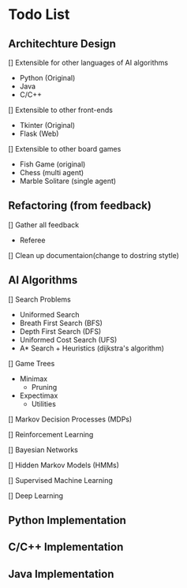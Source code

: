 # Todo List

## Architechture Design

[] Extensible for other languages of AI algorithms

- Python (Original)
- Java
- C/C++

[] Extensible to other front-ends

- Tkinter (Original)
- Flask (Web)

[] Extensible to other board games

- Fish Game (original)
- Chess (multi agent)
- Marble Solitare (single agent)

## Refactoring (from feedback)

[] Gather all feedback  

- Referee

[] Clean up documentaion(change to dostring stytle)

## AI Algorithms

[] Search Problems

- Uniformed Search
- Breath First Search (BFS)
- Depth First Search (DFS)
- Uniformed Cost Search (UFS)
- A* Search + Heuristics (dijkstra's algorithm)

[] Game Trees

- Minimax
  - Pruning
- Expectimax
  - Utilities

[] Markov Decision Processes (MDPs)

[] Reinforcement Learning

[] Bayesian Networks

[] Hidden Markov Models (HMMs)

[] Supervised Machine Learning

[] Deep Learning

## Python Implementation

## C/C++ Implementation

## Java Implementation
